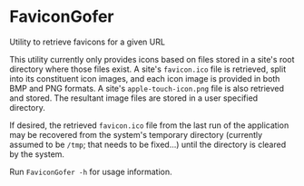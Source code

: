 # FaviconGofer
Utility to retrieve favicons for a given URL

This utility currently only provides icons based on files stored in a site's root directory where those files exist. A site's `favicon.ico` file is retrieved, split into its constituent icon images, and each icon image is provided in both BMP and PNG formats. A site's `apple-touch-icon.png` file is also retrieved and stored. The resultant image files are stored in a user specified directory.

If desired, the retrieved `favicon.ico` file from the last run of the application may be recovered from the system's temporary directory (currently assumed to be `/tmp`; that needs to be fixed...) until the directory is cleared by the system.

Run `FaviconGofer -h` for usage information.
